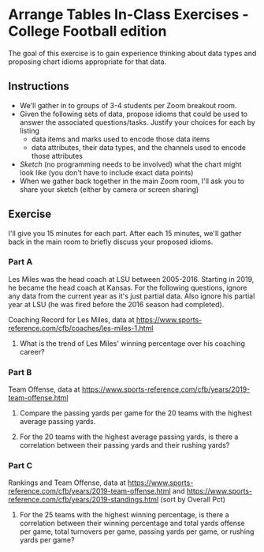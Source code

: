 # Arrange Tables In-Class Exercises - College Football edition

The goal of this exercise is to gain experience thinking about data types and proposing chart idioms appropriate for that data.
 
## Instructions
* We'll gather in to groups of 3-4 students per Zoom breakout room.
* Given the following sets of data, propose idioms that could be used to answer the associated questions/tasks.  Justify your choices for each by listing
  * data items and marks used to encode those data items
  * data attributes, their data types, and the channels used to encode those attributes
* *Sketch* (no programming needs to be involved) what the chart might look like (you don't have to include exact data points)
* When we gather back together in the main Zoom room, I'll ask you to share your sketch (either by camera or screen sharing)

## Exercise

I'll give you 15 minutes for each part.  After each 15 minutes, we'll gather back in the main room to briefly discuss your proposed idioms.

### Part A 
Les Miles was the head coach at LSU between 2005-2016.  Starting in 2019, he became the head coach at Kansas.  For the following questions, ignore any data from the current year as it's just partial data.  Also ignore his partial year at LSU (he was fired before the 2016 season had completed).

Coaching Record for Les Miles, data at https://www.sports-reference.com/cfb/coaches/les-miles-1.html

1) What is the trend of Les Miles' winning percentage over his coaching career?

### Part B 
Team Offense, data at https://www.sports-reference.com/cfb/years/2019-team-offense.html

1) Compare the passing yards per game for the 20 teams with the highest average passing yards.

2) For the 20 teams with the highest average passing yards, is there a correlation between their passing yards and their rushing yards?

### Part C  
Rankings and Team Offense, data at https://www.sports-reference.com/cfb/years/2019-team-offense.html and https://www.sports-reference.com/cfb/years/2019-standings.html (sort by Overall Pct)

1) For the 25 teams with the highest winning percentage, is there a correlation between their winning percentage and total yards offense per game, total turnovers per game, passing yards per game, or rushing yards per game?
